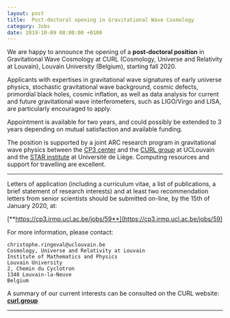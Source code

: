 ```yaml
---
layout: post
title:  Post-doctoral opening in Gravitational Wave Cosmology
category: Jobs
date: 2019-10-09 08:00:00 +0100
---
```


We are happy to announce the opening of a **post-doctoral position**
in Gravitational Wave Cosmology at CURL (Cosmology, Universe and
Relativity at Louvain), Louvain University (Belgium), starting fall
2020.

Applicants with expertises in gravitational wave signatures of early
universe physics, stochastic gravitational wave background, cosmic
defects, primordial black holes, cosmic inflation, as well as data
analysis for current and future gravitational wave interferometers,
such as LIGO/Virgo and LISA, are particularly encouraged to apply.

Appointment is available for two years, and could possibly be extended
to 3 years depending on mutual satisfaction and available funding.

The position is supported by a joint ARC research program in gravitational
wave physics between the [CP3 center](https://cp3.phys.ucl.ac.be) and
the [CURL group](https://curl.irmp.ucl.ac.be) at UCLouvain and the [STAR
institute](https://www.star.uliege.be) at Université de
Liège. Computing resources and support for travelling are excellent.

---

Letters of application (including a curriculum vitae, a list of
publications, a brief statement of research interests) and at least
two recommendation letters from senior scientists should be submitted
on-line, by the 15th of January 2020, at:

[**https://cp3.irmp.ucl.ac.be/jobs/59**](https://cp3.irmp.ucl.ac.be/jobs/59)

For more information, please contact:
```
christophe.ringeval@uclouvain.be
Cosmology, Universe and Relativity at Louvain
Institute of Mathematics and Physics
Louvain University
2, Chemin du Cyclotron
1348 Louvain-la-Neuve
Belgium
```

A summary of our current interests can be consulted on the CURL
website: [**curl.group**](https://curl.group)

---


